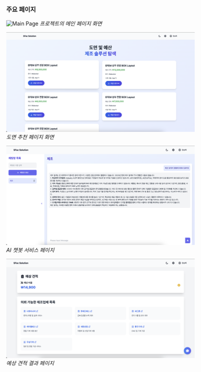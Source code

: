 

### 주요 페이지

![Main Page](./src/img/mainpage.png)
*프로젝트의 메인 페이지 화면*

![도면 추천 페이지](./src/img/result1.png)
*도면 추천 페이지 화면*

![AI 챗봇 서비스 페이지](./src/img/result2.png)
*AI 챗봇 서비스 페이지*

![예상 견적 결과페이지](./src/img/result3.png)
*예상 견적 결과 페이지*

